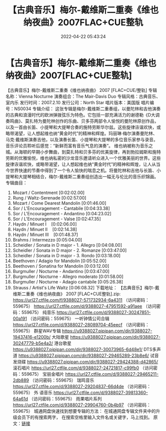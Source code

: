 ﻿---
title: 【古典音乐】梅尔-戴维斯二重奏《维也纳夜曲》2007FLAC+CUE整轨
date: 2022-04-22 05:43:24
categories: 古典音乐、新世纪、纯音雅乐
tags: 纯音乐
---
# 【古典音乐】梅尔-戴维斯二重奏《维也纳夜曲》2007[FLAC+CUE整轨]

【古典音乐】梅尔-戴维斯二重奏《维也纳夜曲》 2007
[FLAC+CUE/整轨]
专辑名称：Vienna
Nocturne
演奏组合：The Mair-Davis
Duo
专辑风格：古典音乐、室内乐
发行时间：2007.2.10
发行公司：North Star
唱片版本：美国版
唱片编号：NS0034
专辑介绍：
这张专辑是梅尔-戴维斯二重奏组，以曼陀林和吉他演奏的古典和浪漫时代的欧洲弹拨弦乐为特色。它包括一部充满活力的谢德勒《D大调奏鸣曲》、莫扎特为曼陀林创作的乐曲、贝多芬两部令人愉悦的曼陀林原创作品，以及一首由长笛、小提琴和大提琴合奏的施特劳斯华尔兹。这些旋律诙谐欢快，或略带渴望，让人想起维也纳“黄金时代”的精神和辉煌。玛丽琳·梅尔演奏曼陀林、马克·戴维斯演奏吉他，以及演奏长笛、小提琴和大提琴的多位音乐家参与录音。音乐评论员聆听后感觉：“新鲜而富有音乐气息的演奏”。
维也纳被称为音乐之城。从海顿的早期小步舞曲，到莫扎特和贝多芬的优美旋律，再到勃拉姆斯和施特劳斯的优雅愉悦，维也纳私密的沙龙音乐邀请听众进入一个优雅美丽的世界。这些旋律诙谐欢快，或略带渴望，让人想起维也纳“黄金时代”的精神和辉煌，让人从当今世界快速的节奏中得到了一个令人愉快的喘息之机。将曼陀林和吉他与长笛、小提琴和大提琴相结合，梅尔-戴维斯二重奏组创造出一幅无与伦比的音乐织锦画。
专辑曲目：
01. Mozart /
Contentment
[0:02:02.00]
02. Rung /
Waltz-Serenade
[0:02:57.00]
03. Mozart / Come Dearest
Mandolin
[0:01:46.00]
04. Sor / L'Encouragement -
Cantabile
[0:04:33.38]
05. Sor / L'Encouragement -
Andantino
[0:04:23.02]
06. Sor / L'Encouragement -
Valse
[0:02:47.35]
07. Haydn / Minuet
I    [0:02:06.00]
08. Haydn / Minuet
II    [0:02:14.38]
09. Haydn / Minuet
III    [0:01:48.37]
10. Brahms /
Intermezzo
[0:05:04.00]
11. Scheidler / Sonata in D
major - 1. Allegro
[0:04:08.00]
12. Scheidler / Sonata in D
major - 2. Romanze
[0:03:47.00]
13. Scheidler / Sonata in D
major - 3. Rondo
[0:03:18.00]
14. Beethoven / Adagio for
Mandolin
[0:05:52.00]
15. Beethoven / Sonatina for
Mandolin
[0:03:12.00]
16. Burgmuller / Nocturne -
Andantino
[0:03:47.00]
17. Burgmuller / Nocturne -
Allegro moderato
[0:01:58.00]
18. Burgmuller / Nocturne -
Adagio cantabile
[0:05:26.38]
19. Strauss / Artist's Life
Waltz
[0:06:08.32]
下载地址：
【古典音乐】梅尔-戴维斯二重奏《维也纳夜曲》 2007 [FLAC+CUE整轨].zip: https://url27.ctfile.com/f/9388027-571732934-6a4311
（访问密码：559675）
https://url27.ctfile.com/d/9388027-47951592-a91aee
（访问密码：559675）
纯音乐
https://url27.ctfile.com/d/9388027-30247851-00a191
（访问密码：559675）
一听钟情公司合辑
https://url27.ctfile.com/d/9388027-28089704-45eecf
（访问密码：559675）
群星WAV专辑
https://u9388027.pipipan.com/dir/9388027-19437416-e1200b/
大陆歌星
https://u9388027.pipipan.com/dir/9388027-30247779-b5e4a2/
港台歌星
https://u9388027.pipipan.com/dir/9388027-30073965-6d48e1/
DTS多声道
https://u9388027.pipipan.com/dir/9388027-29465289-23b8e6/
试音发烧碟
https://u9388027.pipipan.com/dir/9388027-29424388-d42865/
滚石唱片
https://url27.ctfile.com/d/9388027-24721817-c99fb0
（访问密码：559675）
宝丽金唱片
https://url27.ctfile.com/d/9388027-29465211-2db889
（访问密码：559675）
瑞鸣音乐
https://url27.ctfile.com/d/9388027-29204837-66d4de
（访问密码：559675）
外
语音乐
https://url27.ctfile.com/d/9388027-39813360-64a61d
（访问密码：559675）
雨果唱片系列
https://url27.ctfile.com/d/9388027-29904760-0b4b97
（访问密码：559675）
城通网盘快速找到想要专辑的方法：
在城通网盘专辑文件夹中的升级会员下的有搜索两字，
在搜索空格里输入文件名或关键字，马上找到。
原文：[链接](https://blog.sina.com.cn/s/blog_1647c7e7601030wsj.html)
